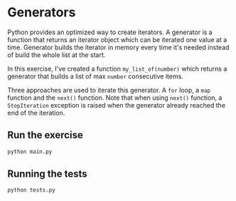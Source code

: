 # Generators

Python provides an optimized way to create iterators. A generator is a function that returns an iterator object which can be iterated one value at a time. Generator builds the iterator in memory every time it's needed instead of build the whole list at the start.

In this exercise, I've created a function `my_list_of(number)` which returns a generator that builds a list of max `number` consecutive items.

Three approaches are used to iterate this generator. A `for` loop, a `map` function and the `next()` function. Note that when using `next()` function, a `StopIteration` exception is raised when the generator already reached the end of the iteration.

## Run the exercise

```bash
python main.py
```

## Running the tests

```bash
python tests.py
```